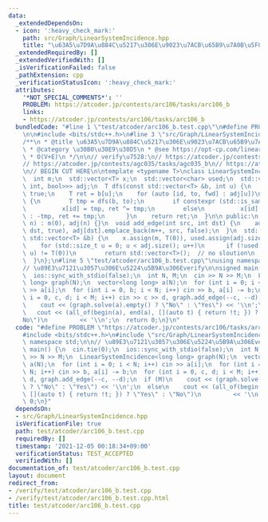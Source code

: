 ```yaml
---
data:
  _extendedDependsOn:
  - icon: ':heavy_check_mark:'
    path: src/Graph/LinearSystemIncidence.hpp
    title: "\u63A5\u7D9A\u884C\u5217\u306E\u9023\u7ACB\u65B9\u7A0B\u5F0F"
  _extendedRequiredBy: []
  _extendedVerifiedWith: []
  _isVerificationFailed: false
  _pathExtension: cpp
  _verificationStatusIcon: ':heavy_check_mark:'
  attributes:
    '*NOT_SPECIAL_COMMENTS*': ''
    PROBLEM: https://atcoder.jp/contests/arc106/tasks/arc106_b
    links:
    - https://atcoder.jp/contests/arc106/tasks/arc106_b
  bundledCode: "#line 1 \"test/atcoder/arc106_b.test.cpp\"\n#define PROBLEM \"https://atcoder.jp/contests/arc106/tasks/arc106_b\"\
    \n\n#include <bits/stdc++.h>\n#line 3 \"src/Graph/LinearSystemIncidence.hpp\"\n\
    /**\n * @title \u63A5\u7D9A\u884C\u5217\u306E\u9023\u7ACB\u65B9\u7A0B\u5F0F\n\
    \ * @category \u30B0\u30E9\u30D5\n * @see https://opt-cp.com/linear-system-incidence/\n\
    \ * O(V+E)\n */\n\n// verify\u7528:\n// https://atcoder.jp/contests/abc155/tasks/abc155_f\n\
    // https://atcoder.jp/contests/agc035/tasks/agc035_b\n// https://atcoder.jp/contests/cf17-final/tasks/cf17_final_e\n\
    \n// BEGIN CUT HERE\n\ntemplate <typename T>\nclass LinearSystemIncidence {\n\
    \  int m;\n  std::vector<T> x;\n  std::vector<char> used;\n  std::vector<std::vector<std::tuple<int,\
    \ int, bool>>> adj;\n  T dfs(const std::vector<T> &b, int u) {\n    used[u] =\
    \ true;\n    T ret = b[u];\n    for (auto [id, to, fwd] : adj[u])\n      if (!used[to])\
    \ {\n        T tmp = dfs(b, to);\n        if constexpr (std::is_same_v<T, bool>)\n\
    \          x[id] = tmp, ret ^= tmp;\n        else\n          x[id] = fwd ? tmp\
    \ : -tmp, ret += tmp;\n      }\n    return ret;\n  }\n\n public:\n  LinearSystemIncidence(int\
    \ n) : m(0), adj(n) {}\n  void add_edge(int src, int dst) {\n    adj[src].emplace_back(m,\
    \ dst, true), adj[dst].emplace_back(m++, src, false);\n  }\n  std::vector<T> solve(const\
    \ std::vector<T> &b) {\n    x.assign(m, T(0)), used.assign(adj.size(), false);\n\
    \    for (std::size_t u = 0; u < adj.size(); u++)\n      if (!used[u] && dfs(b,\
    \ u) != T(0))\n        return std::vector<T>();  // no sloution\n    return std::move(x);\n\
    \  }\n};\n#line 5 \"test/atcoder/arc106_b.test.cpp\"\nusing namespace std;\n\n\
    // \u89E3\u7121\u3057\u306E\u5224\u5B9A\u306Everify\n\nsigned main() {\n  cin.tie(0);\n\
    \  ios::sync_with_stdio(false);\n  int N, M;\n  cin >> N >> M;\n  LinearSystemIncidence<long\
    \ long> graph(N);\n  vector<long long> a(N);\n  for (int i = 0; i < N; i++) cin\
    \ >> a[i];\n  for (int i = 0, b; i < N; i++) cin >> b, a[i] -= b;\n  for (int\
    \ i = 0, c, d; i < M; i++) cin >> c >> d, graph.add_edge(--c, --d);\n  if (M)\n\
    \    cout << (graph.solve(a).empty() ? \"No\" : \"Yes\") << '\\n';\n  else\n \
    \   cout << (all_of(begin(a), end(a), [](auto t) { return !t; }) ? \"Yes\" : \"\
    No\")\n         << '\\n';\n  return 0;\n}\n"
  code: "#define PROBLEM \"https://atcoder.jp/contests/arc106/tasks/arc106_b\"\n\n\
    #include <bits/stdc++.h>\n#include \"src/Graph/LinearSystemIncidence.hpp\"\nusing\
    \ namespace std;\n\n// \u89E3\u7121\u3057\u306E\u5224\u5B9A\u306Everify\n\nsigned\
    \ main() {\n  cin.tie(0);\n  ios::sync_with_stdio(false);\n  int N, M;\n  cin\
    \ >> N >> M;\n  LinearSystemIncidence<long long> graph(N);\n  vector<long long>\
    \ a(N);\n  for (int i = 0; i < N; i++) cin >> a[i];\n  for (int i = 0, b; i <\
    \ N; i++) cin >> b, a[i] -= b;\n  for (int i = 0, c, d; i < M; i++) cin >> c >>\
    \ d, graph.add_edge(--c, --d);\n  if (M)\n    cout << (graph.solve(a).empty()\
    \ ? \"No\" : \"Yes\") << '\\n';\n  else\n    cout << (all_of(begin(a), end(a),\
    \ [](auto t) { return !t; }) ? \"Yes\" : \"No\")\n         << '\\n';\n  return\
    \ 0;\n}"
  dependsOn:
  - src/Graph/LinearSystemIncidence.hpp
  isVerificationFile: true
  path: test/atcoder/arc106_b.test.cpp
  requiredBy: []
  timestamp: '2021-12-05 00:18:34+09:00'
  verificationStatus: TEST_ACCEPTED
  verifiedWith: []
documentation_of: test/atcoder/arc106_b.test.cpp
layout: document
redirect_from:
- /verify/test/atcoder/arc106_b.test.cpp
- /verify/test/atcoder/arc106_b.test.cpp.html
title: test/atcoder/arc106_b.test.cpp
---
```

